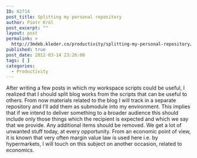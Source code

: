 ```yaml
---
ID: 62714
post_title: Splitting my personal repository
author: Piotr Król
post_excerpt: ""
layout: post
permalink: >
  http://3mdeb.kleder.co/productivity/splitting-my-personal-repository/
published: true
post_date: 2012-03-14 23:26:00
tags: [ ]
categories:
  - Productivity
---
```

After writing a few posts in which my workspace scripts could be useful, I 
realized that I should split blog works from the scripts that can be useful to 
others. From now materials related to the blog I will track in a separate 
repository and I'll add them as submodule into my environment. This implies that 
if we intend to deliver something to a broader audience this should include only 
those things which the recipient is expected and which we say that we provide. 
Any additional items should be removed. We get a lot of unwanted stuff today, at 
every opportunity. From an economic point of view, it is known that very often 
margin value law is used here i.e. by hypermarkets, I will touch on this subject 
on another occasion, related to economics.